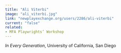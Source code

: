 ```yaml
---
title: "Ali Viterbi"
image: "ali_viterbi.jpg"
link: "newplayexchange.org/users/2286/ali-viterbi"
current: "false"
related:
- MFA Playwrights’ Workshop
---
```


*In Every Generation*, University of California, San Diego

